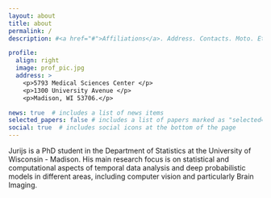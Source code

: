 ```yaml
---
layout: about
title: about
permalink: /
description: #<a href="#">Affiliations</a>. Address. Contacts. Moto. Etc.

profile:
  align: right
  image: prof_pic.jpg
  address: >
    <p>5793 Medical Sciences Center </p>
    <p>1300 University Avenue </p>
    <p>Madison, WI 53706.</p>

news: true  # includes a list of news items
selected_papers: false # includes a list of papers marked as "selected={true}"
social: true  # includes social icons at the bottom of the page
---
```


Jurijs is a PhD student in the Department of Statistics at the
University of Wisconsin - Madison.  His main research focus is on statistical 
and computational aspects of temporal data analysis and deep probabilistic
models in different areas, including computer vision and particularly
Brain Imaging.
